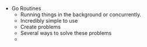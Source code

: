 - Go Routines
  - Running things in the background or concurrently.
  - Incredibly simple to use 
  - Create problems 
  - Several ways to solve these problems 
  - 